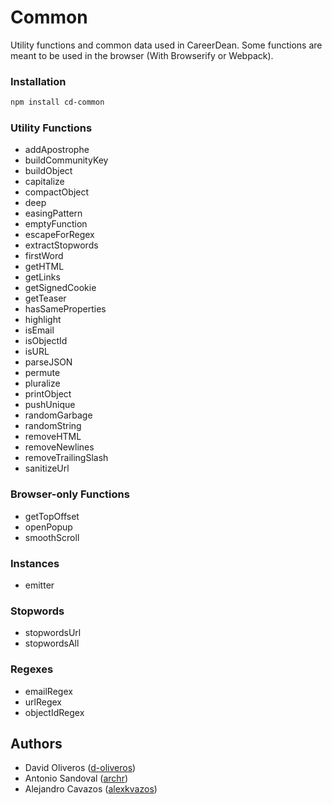 # Common

Utility functions and common data used in CareerDean. Some functions are meant to be used in the browser (With Browserify or Webpack).

### Installation
```bash
npm install cd-common
```

### Utility Functions

- addApostrophe
- buildCommunityKey
- buildObject
- capitalize
- compactObject
- deep
- easingPattern
- emptyFunction
- escapeForRegex
- extractStopwords
- firstWord
- getHTML
- getLinks
- getSignedCookie
- getTeaser
- hasSameProperties
- highlight
- isEmail
- isObjectId
- isURL
- parseJSON
- permute
- pluralize
- printObject
- pushUnique
- randomGarbage
- randomString
- removeHTML
- removeNewlines
- removeTrailingSlash
- sanitizeUrl


### Browser-only Functions

- getTopOffset
- openPopup
- smoothScroll


### Instances

- emitter


### Stopwords

- stopwordsUrl
- stopwordsAll


### Regexes

- emailRegex
- urlRegex
- objectIdRegex


## Authors

- David Oliveros ([d-oliveros](https://github.com/d-oliveros))
- Antonio Sandoval ([archr](https://github.com/archr))
- Alejandro Cavazos ([alexkvazos](https://github.com/alexkvazos))

